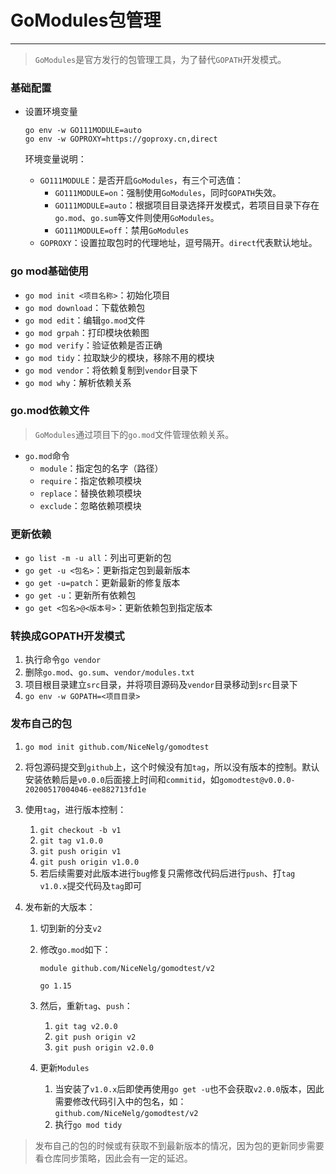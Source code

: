 # GoModules包管理

---

> `GoModules`是官方发行的包管理工具，为了替代`GOPATH`开发模式。

### 基础配置

- 设置环境变量

  ```shell
  go env -w GO111MODULE=auto
  go env -w GOPROXY=https://goproxy.cn,direct
  ```

  环境变量说明：

  - `GO111MODULE`：是否开启`GoModules`，有三个可选值：
    - `GO111MODULE=on`：强制使用`GoModules`，同时`GOPATH`失效。
    - `GO111MODULE=auto`：根据项目目录选择开发模式，若项目目录下存在`go.mod`、`go.sum`等文件则使用`GoModules`。
    - `GO111MODULE=off`：禁用`GoModules`
  - `GOPROXY`：设置拉取包时的代理地址，逗号隔开。`direct`代表默认地址。

### go mod基础使用

- `go mod init <项目名称>`：初始化项目
- `go mod download`：下载依赖包
- `go mod edit`：编辑`go.mod`文件
- `go mod grpah`：打印模块依赖图
- `go mod verify`：验证依赖是否正确
- `go mod tidy`：拉取缺少的模块，移除不用的模块
- `go mod vendor`：将依赖复制到`vendor`目录下
- `go mod why`：解析依赖关系

### go.mod依赖文件

> `GoModules`通过项目下的`go.mod`文件管理依赖关系。

- `go.mod`命令
  - `module`：指定包的名字（路径）
  - `require`：指定依赖项模块
  - `replace`：替换依赖项模块
  - `exclude`：忽略依赖项模块

### 更新依赖

- `go list -m -u all`：列出可更新的包
- `go get -u <包名>`：更新指定包到最新版本
- `go get -u=patch`：更新最新的修复版本
- `go get -u`：更新所有依赖包
- `go get <包名>@<版本号>`：更新依赖包到指定版本

### 转换成GOPATH开发模式

1. 执行命令`go vendor`
2. 删除`go.mod`、`go.sum`、`vendor/modules.txt`
3. 项目根目录建立`src`目录，并将项目源码及`vendor`目录移动到`src`目录下
4. `go env -w GOPATH=<项目目录>`

### 发布自己的包

1. `go mod init github.com/NiceNelg/gomodtest`

2. 将包源码提交到`github`上，这个时候没有加`tag`，所以没有版本的控制。默认安装依赖后是`v0.0.0`后面接上时间和`commitid`，如`gomodtest@v0.0.0-20200517004046-ee882713fd1e`

3. 使用`tag`，进行版本控制：

   1. `git checkout -b v1`
   2. `git tag v1.0.0`
   3. `git push origin v1`
   4. `git push origin v1.0.0`
   5. 若后续需要对此版本进行`bug`修复只需修改代码后进行`push`、打`tag v1.0.x`提交代码及`tag`即可

4. 发布新的大版本：

   1. 切到新的分支`v2`

   2. 修改`go.mod`如下：

      ```shell
      module github.com/NiceNelg/gomodtest/v2
      
      go 1.15
      ```

   3. 然后，重新`tag`、`push`：

      1. `git tag v2.0.0`
      2. `git push origin v2`
      3. `git push origin v2.0.0`

   4. 更新`Modules`

      1. 当安装了`v1.0.x`后即使再使用`go get -u`也不会获取`v2.0.0`版本，因此需要修改代码引入中的包名，如：`github.com/NiceNelg/gomodtest/v2`
      2. 执行`go mod tidy`

> 发布自己的包的时候或有获取不到最新版本的情况，因为包的更新同步需要看仓库同步策略，因此会有一定的延迟。


